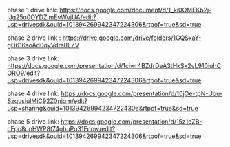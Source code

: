  phase 1 drive link:
https://docs.google.com/document/d/1_ki0OMEKb2j-jJg25o0OYDZlmEvWvjUA/edit?usp=drivesdk&ouid=101394269942347224306&rtpof=true&sd=true

 phase 2 drive link :
https://drive.google.com/drive/folders/1GQSxaY-gO616soAd0qyVdrs8EZV

phase 3 drive link:
https://docs.google.com/presentation/d/1ciwr4BZdrDeA3tHkSx2vL910iuhCORO9/edit?usp=drivesdk&ouid=101394269942347224306&rtpof=true&sd=true

phase 4 drive link:
https://docs.google.com/presentation/d/10jOe-tpN-Uou-SzqusiulMiC92Z0njqm/edit?usp=sharing&ouid=101394269942347224306&rtpof=true&sd=true

phase 5 drive link:
https://docs.google.com/presentation/d/15z1eZB-cFpo8onHWP8t74ghuPo31Enow/edit?usp=drivesdk&ouid=101394269942347224306&rtpof=true&sd=true
